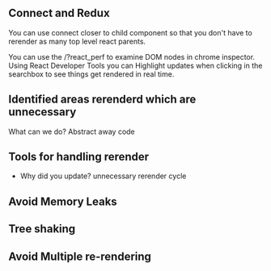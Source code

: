 ## Connect and Redux
You can use connect closer to child component so that you don't have to rerender as many top level react parents.

You can use the /?react_perf to examine DOM nodes in chrome inspector. Using React Developer Tools you can Highlight updates when clicking in the searchbox to see things get rendered in real time.

## Identified areas rerenderd which are unnecessary
What can we do? Abstract away code

## Tools for handling rerender

- Why did you update?
unnecessary rerender cycle

## Avoid Memory Leaks

## Tree shaking

## Avoid Multiple re-rendering
